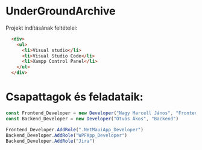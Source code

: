 # UnderGroundArchive
Projekt indításának feltételei:

```html
  <div>
    <ul>
      <li>Visual studio</li>
      <li>Visual Studio Code</li>
      <li>Xampp Control Panel</li>
    </ul>
  </div>
```

# Csapattagok és feladataik:
```js
const Frontend_Developer = new Developer("Nagy Marcell János", "Frontend")
const Backend_Developer = new Developer("Ötvös Ákos", "Backend")

Frontend_Developer.AddRole(".NetMauiApp_Developer")
Backend_Developer.AddRole("WPFApp_Developer")
Backend_Developer.AddRole("Jira")
```
